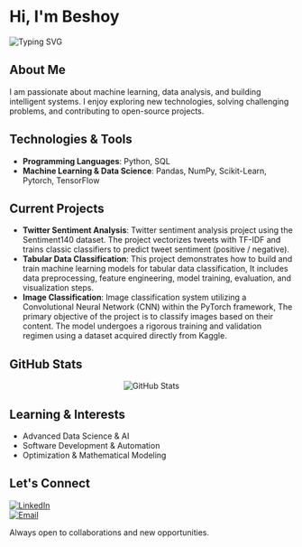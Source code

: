 # Hi, I'm Beshoy  
![Typing SVG](https://readme-typing-svg.herokuapp.com?font=Fira+Code&pause=1000&color=00C6FF&width=435&lines=Data+Science;Machine+Learning+Practitioner;Always+Learning+New+Things!)

## About Me  
I am passionate about machine learning, data analysis, and building intelligent systems. I enjoy exploring new technologies, solving challenging problems, and contributing to open-source projects.  

## Technologies & Tools  
- **Programming Languages**: Python, SQL  
- **Machine Learning & Data Science**: Pandas, NumPy, Scikit-Learn, Pytorch, TensorFlow

## Current Projects  
- **Twitter Sentiment Analysis**: Twitter sentiment analysis project using the Sentiment140 dataset.
The project vectorizes tweets with TF-IDF and trains classic classifiers to predict tweet sentiment (positive / negative). 
- **Tabular Data Classification**: This project demonstrates how to build and train machine learning models for tabular data classification,
It includes data preprocessing, feature engineering, model training, evaluation, and visualization steps. 
- **Image Classification**: Image classification system utilizing a Convolutional Neural Network (CNN) within the PyTorch framework,
The primary objective of the project is to classify images based on their content. The model undergoes a rigorous training and validation regimen using a dataset acquired directly from Kaggle.
## GitHub Stats  
<p align="center">
  <img src="https://github-readme-stats.vercel.app/api?username=BeshoyAbdAlMasih&show_icons=true&theme=tokyonight" alt="GitHub Stats" />
</p>  

## Learning & Interests  
- Advanced Data Science & AI  
- Software Development & Automation  
- Optimization & Mathematical Modeling  

## Let's Connect  
[![LinkedIn](https://img.shields.io/badge/LinkedIn-0077B5?style=for-the-badge&logo=linkedin&logoColor=white)](https://www.linkedin.com/in/beshoy-abd-al-masih-6b01712a5)  
[![Email](https://img.shields.io/badge/Email-D14836?style=for-the-badge&logo=gmail&logoColor=white)](mailto:bosha.abdo.4@gmail.com)  

Always open to collaborations and new opportunities.
